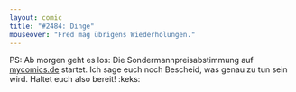 ```yaml
---
layout: comic
title: "#2484: Dinge"
mouseover: "Fred mag übrigens Wiederholungen."
---
```


PS: 
Ab morgen geht es los: Die Sondermannpreisabstimmung auf <a href="http://mycomics.de">mycomics.de</a> startet. Ich sage euch noch Bescheid, was genau zu tun sein wird. 
Haltet euch also bereit!
:keks:
